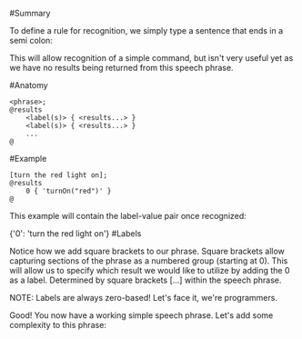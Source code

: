 #Summary

To define a rule for recognition, we simply type a sentence that ends in a semi colon:

This will allow recognition of a simple command, but isn't very useful yet as we have no results being returned from this speech phrase.

#Anatomy

```
<phrase>;
@results
    <label(s)> { <results...> }
    <label(s)> { <results...> }
    ...
@
```

#Example

```
[turn the red light on];
@results
    0 { 'turnOn("red")' }
@
```

This example will contain the label-value pair once recognized:

{'0': 'turn the red light on'}
#Labels

Notice how we add square brackets to our phrase. Square brackets allow capturing sections of the phrase as a numbered group (starting at 0). This will allow us to specify which result we would like to utilize by adding the 0 as a label.
Determined by square brackets [...] within the speech phrase.

NOTE: Labels are always zero-based! Let's face it, we're programmers.

Good! You now have a working simple speech phrase. Let's add some complexity to this phrase: